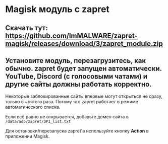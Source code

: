 # Magisk модуль с zapret

## Скачать тут: https://github.com/ImMALWARE/zapret-magisk/releases/download/3/zapret_module.zip

## Установите модуль, перезагрузитесь, как обычно. **zapret** будет запущен автоматически. YouTube, Discord (с голосовыми чатами) и другие сайты должны работать корректно.

Некоторые заблокированные сайты впервые могут открыться не сразу, только с ~пятого раза. Потому что zapret работает в режиме автоматического списка.

Если всё равно не открывается, добавьте домен сайта в `/data/adb/zapret/DPI_list.txt`

Для остановки/перезапуска zapret'a используйте кнопку **Action** в приложении Magisk.
